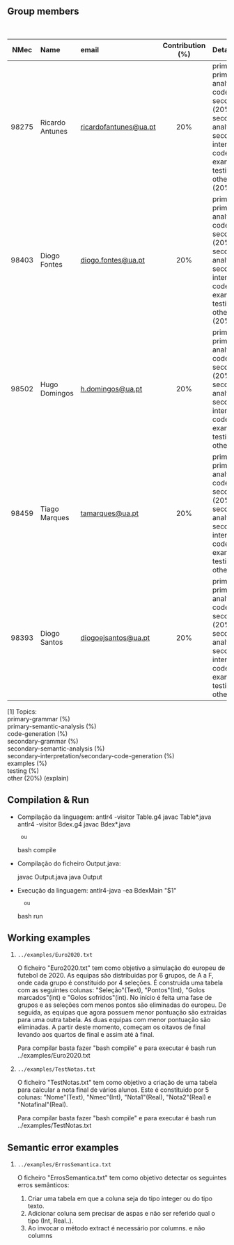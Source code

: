 ## Group members
&nbsp;

| NMec   | Name             |  email                  | Contribution (%)    | Detailed contribution [1]
|:-:|:--|:--|:-:|:--|
| 98275  | Ricardo Antunes  |  ricardofantunes@ua.pt  | 20%                 | primary-grammar (20%)<br>primary-semantic-analysis (15%)<br>code-generation (20%)<br>secondary-grammar (20%)<br>secondary-semantic-analysis (20%)<br>secondary-interpretation/secondary-code-generation (20%)<br>examples (25%)<br>testing (20%)<br>other (documentation) (20%)|
| 98403  | Diogo Fontes     |  diogo.fontes@ua.pt     | 20%                 | primary-grammar (20%)<br>primary-semantic-analysis (15%)<br>code-generation (20%)<br>secondary-grammar (20%)<br>secondary-semantic-analysis (20%)<br>secondary-interpretation/secondary-code-generation (20%)<br>examples (25%)<br>testing (20%)<br>other (documentation) (20%)|
| 98502  | Hugo Domingos    |  h.domingos@ua.pt       | 20%                 | primary-grammar (20%)<br>primary-semantic-analysis (25%)<br>code-generation (20%)<br>secondary-grammar (20%)<br>secondary-semantic-analysis (20%)<br>secondary-interpretation/secondary-code-generation (20%)<br>examples (20%)<br>testing (20%)<br>other (20%)
| 98459  | Tiago Marques    |  tamarques@ua.pt        | 20%                 | primary-grammar (20%)<br>primary-semantic-analysis (25%)<br>code-generation (20%)<br>secondary-grammar (20%)<br>secondary-semantic-analysis (20%)<br>secondary-interpretation/secondary-code-generation (15%)<br>examples (15%)<br>testing (20%)<br>other (20%)
| 98393  | Diogo Santos     |  diogoejsantos@ua.pt    | 20%                 | primary-grammar (20%)<br>primary-semantic-analysis (20%)<br>code-generation (20%)<br>secondary-grammar (20%)<br>secondary-semantic-analysis (20%)<br>secondary-interpretation/secondary-code-generation (25%)<br>examples (15%)<br>testing (20%)<br>other (20%)



[1] Topics:<br>
   primary-grammar (%)<br>primary-semantic-analysis (%)<br>code-generation (%)<br>secondary-grammar (%)<br>secondary-semantic-analysis (%)<br>secondary-interpretation/secondary-code-generation (%)<br>examples (%)<br>testing (%)<br>other (20%) (explain)


## Compilation & Run

 - Compilação da linguagem:
	antlr4 -visitor Table.g4
	javac Table*.java
	antlr4 -visitor Bdex.g4
	javac Bdex*.java

		ou

	bash compile

- Compilação do ficheiro Output.java:

	javac Output.java
	java Output

- Execução da linguagem:
	antlr4-java -ea BdexMain "$1"

		ou

	bash run <pathFile>


## Working examples

1. `../examples/Euro2020.txt`

   O ficheiro "Euro2020.txt" tem como objetivo a simulação do europeu de futebol de 2020.
   As equipas são distribuidas por 6 grupos, de A a F, onde cada grupo é constituido por 4 seleções.
   É construida uma tabela com as seguintes colunas: "Seleção"(Text), "Pontos"(Int), "Golos marcados"(int) e "Golos sofridos"(int).
   No início é feita uma fase de grupos e as seleções com menos pontos são eliminadas do europeu.
   De seguida, as equipas que agora possuem menor pontuação são extraidas para uma outra tabela. As duas equipas com menor pontuação são eliminadas.
   A partir deste momento, começam os oitavos de final levando aos quartos de final e assim até à final.

   Para compilar basta fazer "bash compile" e para executar é bash run ../examples/Euro2020.txt


2. `../examples/TestNotas.txt`

   O ficheiro "TestNotas.txt" tem como objetivo a criação de uma tabela para calcular a nota final de vários alunos.
   Este é constituido por 5 colunas: "Nome"(Text), "Nmec"(Int), "Nota1"(Real), "Nota2"(Real) e "Notafinal"(Real).

   Para compilar basta fazer "bash compile" e para executar é bash run ../examples/TestNotas.txt



## Semantic error examples

1. `../examples/ErrosSemantica.txt`
   
   O ficheiro "ErrosSemantica.txt" tem como objetivo detectar os seguintes erros semânticos: 
	1. Criar uma tabela em que a coluna seja do tipo integer ou do tipo texto.
	2. Adicionar coluna sem precisar de aspas e não ser referido qual o tipo (Int, Real..).
	3. Ao invocar o método extract é necessário por columns. e não columns


